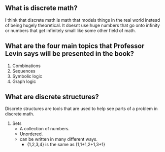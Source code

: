 
## What is discrete math?

I think that discrete math is math that models things in the real world instead of being hugely theoretical. It doesnt use huge numbers that go onto infinity or numbers that get infinitely small like some other field of math.

## What are the four main topics that Professor Levin says will be presented in the book?

1.  Combinations
2.  Sequences
3.  Symbolic logic
4.  Graph logic

## What are discrete structures?

Discrete structures are tools that are used to help see parts of a problem in discrete math.

1. Sets
   * A collection of numbers.
   * Unordered.
   * can be written in many different ways.
     * {1,2,3,4} is the same as {1,1+1,2+1,3+1}



